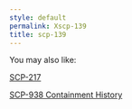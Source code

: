 ```yaml
---
style: default
permalink: Xscp-139
title: scp-139
---
```

You may also like:

[SCP-217](http://scp-wiki.net/scp-217)

[SCP-938 Containment History](http://scp-wiki.net/scp-938-containment-history)
